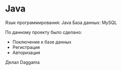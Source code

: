 # Java
Язык программирования: Java
База данных: MySQL

По данному проекту было сделано:
 - Поключение к базе данных
 - Регистрация
 - Авторизация

Делал Daggama
